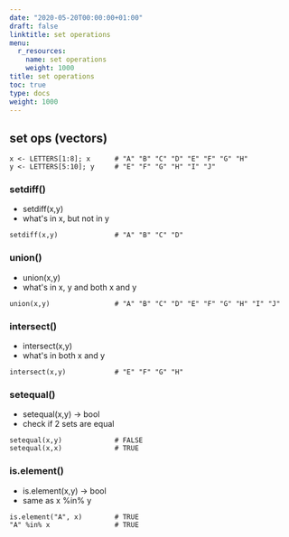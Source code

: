 ```yaml
---
date: "2020-05-20T00:00:00+01:00"
draft: false
linktitle: set operations
menu:
  r_resources:
    name: set operations
    weight: 1000
title: set operations
toc: true
type: docs
weight: 1000
---
```


## set ops (vectors)
```
x <- LETTERS[1:8]; x      # "A" "B" "C" "D" "E" "F" "G" "H"
y <- LETTERS[5:10]; y     # "E" "F" "G" "H" "I" "J"
```


### setdiff()
- setdiff(x,y)
- what's in x, but not in y
```{r, results="hide"}
setdiff(x,y)              # "A" "B" "C" "D"
```

### union()
- union(x,y)
- what's in x, y and both x and y
```{r, results="hide"}
union(x,y)                # "A" "B" "C" "D" "E" "F" "G" "H" "I" "J"
```

### intersect()
- intersect(x,y)
- what's in both x and y
```{r, results="hide"}
intersect(x,y)            # "E" "F" "G" "H"
```

### setequal()
- setequal(x,y) -> bool
- check if 2 sets are equal
```{r, results="hide"}
setequal(x,y)             # FALSE
setequal(x,x)             # TRUE
```

### is.element()
- is.element(x,y) -> bool
- same as x %in% y
```{r, results="hide"}
is.element("A", x)        # TRUE
"A" %in% x                # TRUE
```
